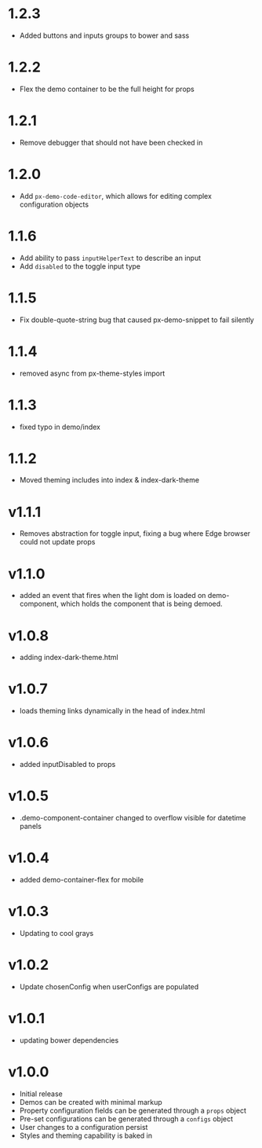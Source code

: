 1.2.3
==========================
* Added buttons and inputs groups to bower and sass

1.2.2
==========================
* Flex the demo container to be the full height for props

1.2.1
==========================
* Remove debugger that should not have been checked in

1.2.0
==========================
* Add `px-demo-code-editor`, which allows for editing complex configuration objects

1.1.6
==========================
* Add ability to pass `inputHelperText` to describe an input
* Add `disabled` to the toggle input type

1.1.5
==========================
* Fix double-quote-string bug that caused px-demo-snippet to fail silently

1.1.4
==========================
* removed async from px-theme-styles import

1.1.3
==========================
* fixed typo in demo/index 

1.1.2
==========================
* Moved theming includes into index & index-dark-theme

v1.1.1
==========================
* Removes abstraction for toggle input, fixing a bug where Edge browser could not update props

v1.1.0
==========================
* added an event that fires when the light dom is loaded on demo-component, which holds the component that is being demoed.

v1.0.8
==========================
* adding index-dark-theme.html

v1.0.7
==========================
* loads theming links dynamically in the head of index.html

v1.0.6
==========================
* added inputDisabled to props

v1.0.5
==========================
* .demo-component-container changed to overflow visible for datetime panels

v1.0.4
==================
* added demo-container-flex for mobile

v1.0.3
==================
* Updating to cool grays

v1.0.2
==================
* Update chosenConfig when userConfigs are populated

v1.0.1
==================
* updating bower dependencies

v1.0.0
==================
* Initial release
* Demos can be created with minimal markup
* Property configuration fields can be generated through a `props` object
* Pre-set configurations can be generated through a `configs` object
* User changes to a configuration persist
* Styles and theming capability is baked in
